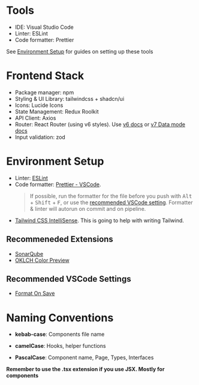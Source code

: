 # Tools

- IDE: Visual Studio Code
- Linter: ESLint
- Code formatter: Prettier

See [Environment Setup](#environment-setup) for guides on setting up these tools

# Frontend Stack

- Package manager: npm
- Styling & UI Library: tailwindcss + shadcn/ui
- Icons: Lucide Icons
- State Management: Redux Roolkit
- API Client: Axios
- Router: React Router (using v6 styles). Use [v6 docs](https://reactrouter.com/6.30.0) or [v7 Data mode docs](https://reactrouter.com/start/data/installation)
- Input validation: zod

# Environment Setup

- Linter: [ESLint](https://marketplace.visualstudio.com/items?itemName=dbaeumer.vscode-eslint)
- Code formatter: [Prettier - VSCode](https://marketplace.visualstudio.com/items?itemName=esbenp.prettier-vscode).
  > If possible, run the formatter for the file before you push with <kbd>Alt</kbd> + <kbd>Shift</kbd> + <kbd>F</kbd>, or use the [recommended VSCode setting](#recommended-vscode-settings). Formatter & linter will autorun on commit and on pipeline.
- [Tailwind CSS IntelliSense](https://marketplace.visualstudio.com/items?itemName=bradlc.vscode-tailwindcss). This is going to help with writing Tailwind.

## Recommeneded Extensions

- [SonarQube](https://marketplace.visualstudio.com/items?itemName=SonarSource.sonarlint-vscode)
- [OKLCH Color Preview](https://marketplace.visualstudio.com/items?itemName=nize.oklch-preview)

## Recommended VSCode Settings

- [Format On Save](vscode://settings/editor.formatOnSave)

# Naming Conventions

- **kebab-case**: Components file name

- **camelCase**: Hooks, helper functions

- **PascalCase**: Component name, Page, Types, Interfaces

**Remember to use the .tsx extension if you use JSX. Mostly for components**
